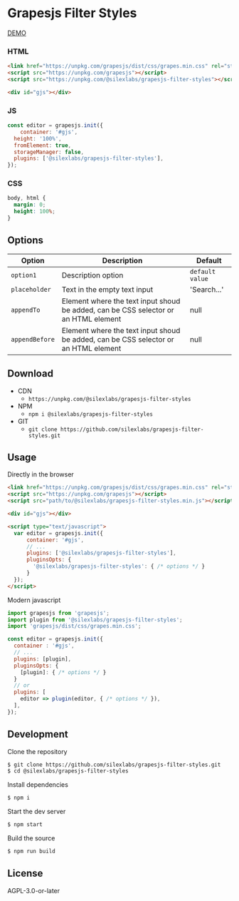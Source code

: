 # Grapesjs Filter Styles

[DEMO](https://codepen.io/lexoyo/full/WNLbXxY)

### HTML
```html
<link href="https://unpkg.com/grapesjs/dist/css/grapes.min.css" rel="stylesheet">
<script src="https://unpkg.com/grapesjs"></script>
<script src="https://unpkg.com/@silexlabs/grapesjs-filter-styles"></script>

<div id="gjs"></div>
```

### JS
```js
const editor = grapesjs.init({
	container: '#gjs',
  height: '100%',
  fromElement: true,
  storageManager: false,
  plugins: ['@silexlabs/grapesjs-filter-styles'],
});
```

### CSS
```css
body, html {
  margin: 0;
  height: 100%;
}
```


## Options

| Option | Description | Default |
|-|-|-
| `option1` | Description option | `default value` |
| `placeholder` | Text in the empty text input | 'Search...' |
| `appendTo` | Element where the text input shoud be added, can be CSS selector or an HTML element | null |
| `appendBefore` | Element where the text input shoud be added, can be CSS selector or an HTML element | null |



## Download

* CDN
  * `https://unpkg.com/@silexlabs/grapesjs-filter-styles`
* NPM
  * `npm i @silexlabs/grapesjs-filter-styles`
* GIT
  * `git clone https://github.com/silexlabs/grapesjs-filter-styles.git`



## Usage

Directly in the browser
```html
<link href="https://unpkg.com/grapesjs/dist/css/grapes.min.css" rel="stylesheet"/>
<script src="https://unpkg.com/grapesjs"></script>
<script src="path/to/@silexlabs/grapesjs-filter-styles.min.js"></script>

<div id="gjs"></div>

<script type="text/javascript">
  var editor = grapesjs.init({
      container: '#gjs',
      // ...
      plugins: ['@silexlabs/grapesjs-filter-styles'],
      pluginsOpts: {
        '@silexlabs/grapesjs-filter-styles': { /* options */ }
      }
  });
</script>
```

Modern javascript
```js
import grapesjs from 'grapesjs';
import plugin from '@silexlabs/grapesjs-filter-styles';
import 'grapesjs/dist/css/grapes.min.css';

const editor = grapesjs.init({
  container : '#gjs',
  // ...
  plugins: [plugin],
  pluginsOpts: {
    [plugin]: { /* options */ }
  }
  // or
  plugins: [
    editor => plugin(editor, { /* options */ }),
  ],
});
```



## Development

Clone the repository

```sh
$ git clone https://github.com/silexlabs/grapesjs-filter-styles.git
$ cd @silexlabs/grapesjs-filter-styles
```

Install dependencies

```sh
$ npm i
```

Start the dev server

```sh
$ npm start
```

Build the source

```sh
$ npm run build
```



## License

AGPL-3.0-or-later
